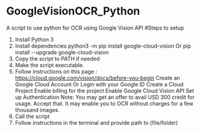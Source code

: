 # GoogleVisionOCR_Python
 A script to use python for OCR using Google Vision API
#Steps to setup
1.  Install Python 3
3.  Install dependencies
        python3 -m pip install google-cloud-vision
        Or
        pip install --upgrade google-cloud-vision
3.  Copy the script to PATH if needed
4.  Make the script executable.
5.  Follow instructions on this page : https://cloud.google.com/vision/docs/before-you-begin
        Create an Google Cloud Account Or Login with your Google ID
        Create a Cloud Project
        Enable billing for the project
        Enable Google Cloud Vision API
        Set up Authentication
    Note: You may get an offer to avail USD 300 credit for usage. Accept that. It may enable you to OCR without charges for a few thousand images.
6.  Call the script
7.  Follow instructions in the terminal and provide path to (file/folder)
